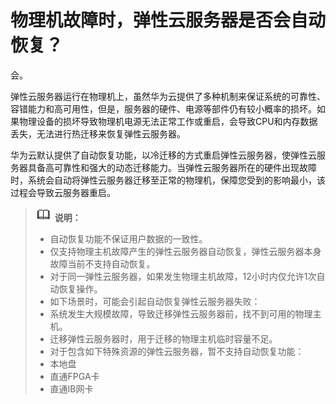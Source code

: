 # 物理机故障时，弹性云服务器是否会自动恢复？<a name="ZH-CN_TOPIC_0095020344"></a>

会。

弹性云服务器运行在物理机上，虽然华为云提供了多种机制来保证系统的可靠性、容错能力和高可用性，但是，服务器的硬件、电源等部件仍有较小概率的损坏。如果物理设备的损坏导致物理机电源无法正常工作或重启，会导致CPU和内存数据丢失，无法进行热迁移来恢复弹性云服务器。

华为云默认提供了自动恢复功能，以冷迁移的方式重启弹性云服务器，使弹性云服务器具备高可靠性和强大的动态迁移能力。当弹性云服务器所在的硬件出现故障时，系统会自动将弹性云服务器迁移至正常的物理机，保障您受到的影响最小，该过程会导致云服务器重启。

>![](public_sys-resources/icon-note.gif) **说明：**   
>-   自动恢复功能不保证用户数据的一致性。  
>-   仅支持物理主机故障产生的弹性云服务器自动恢复，弹性云服务器本身故障当前不支持自动恢复。  
>-   对于同一弹性云服务器，如果发生物理主机故障，12小时内仅允许1次自动恢复操作。  
>-   如下场景时，可能会引起自动恢复弹性云服务器失败：  
>    -   系统发生大规模故障，导致迁移弹性云服务器前，找不到可用的物理主机。  
>    -   迁移弹性云服务器时，用于迁移的物理主机临时容量不足。  
>-   对于包含如下特殊资源的弹性云服务器，暂不支持自动恢复功能：  
>    -   本地盘  
>    -   直通FPGA卡  
>    -   直通IB网卡  

